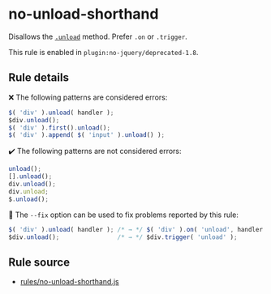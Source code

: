 # no-unload-shorthand

Disallows the [`.unload`](https://api.jquery.com/unload/) method. Prefer `.on` or `.trigger`.

This rule is enabled in `plugin:no-jquery/deprecated-1.8`.

## Rule details

❌ The following patterns are considered errors:
```js
$( 'div' ).unload( handler );
$div.unload();
$( 'div' ).first().unload();
$( 'div' ).append( $( 'input' ).unload() );
```

✔️ The following patterns are not considered errors:
```js
unload();
[].unload();
div.unload();
div.unload;
$.unload();
```

🔧 The `--fix` option can be used to fix problems reported by this rule:
```js
$( 'div' ).unload( handler ); /* → */ $( 'div' ).on( 'unload', handler );
$div.unload();                /* → */ $div.trigger( 'unload' );
```
## Rule source

* [rules/no-unload-shorthand.js](../src/rules/no-unload-shorthand.js)
